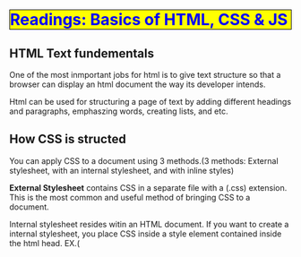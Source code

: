 # Readings: Basics of HTML, CSS & JS

## HTML Text fundementals

One of the most inmportant jobs for html is to give text structure so that a browser can display an html document the way its developer intends.

Html can be used for structuring a page of text by adding different headings and paragraphs, emphaszing words, creating lists, and etc.

## How CSS is structed

You can apply CSS to a document using 3 methods.(3 methods: External stylesheet, with an internal stylesheet, and with inline styles)

**External Stylesheet** contains CSS in a separate file with a (.css) extension. This is the most common and useful method of bringing CSS to a document.

Internal stylesheet resides witin an HTML document. If you want to create a internal stylesheet, you place CSS inside a style element contained inside the html head.
EX.(<style>
      h1 {
        color: blue;
        background-color: yellow;
        border: 1px solid black;
      }

      p {
        color: red;
      }
    </style>)

Inline styles are CSS declarations that affect a single html element, contained within a style attribute.
Ex.(<p> style="color:red;">This is my first CSS example</p>)

## Javascript Comments

Comments are snippets of text that can be added along with code. Browsers ignores text marked as comments.
If your comment contains no line breaks, its an option to put it slashes like this: // this is a comment

## Javascript Operators

An operator is a math symbol that produces a result based on 2 values and or variables. (Add, subtract, multipliy, divide, assignment, strict equally,and Does-not-equal)

## Questions

HTML Questions

1) Why is it important to use semantic elements in our HTML?
*It helps screen readers, search engines, and other user devices decide the context and significance of web content.*

2) How many levels of headings are there in HTML?
*There are 6 different headings in HTML*

3) What are some uses for the sup and sub elements?
*The sup element defines superscript text and the sub element defines the subscript text*

4) When using the abbr element, what attribute must be added to provide the full expansion of the term?
*The title must be a full expansion of the abbreviation or acronym.*

CSS Questions

1) What are ways we can apply CSS to our HTML?
*Inline stylesheet, External stylesheet, and internal stylesheet*

2) Why should we avoid using inline styles?
*one of the main reasons that inline styling is not a good choice for your application is because it does not support (or it has really poor support) for CSS features.*

3) Review the block of code below and answer the following questions:
1)H2 is the selector
2)Color and Padding are css declarations.
3)Black and 5px are properties

JavaScript Questions

1) What data type is a sequence of text enclosed in single quote marks?
*String*

2) List 4 types of JavaScript operators
*Arithmetic Operators, Comparison, Bitwise, and Assignment

3) Describe a real world Problem you could solve with a Function.
*Automating repetitive tasks*

Conditionals Questions
1)An else if statement checks a return to se if its true or not
2)These are called conditionals and their purpose is to see if a return is true or not
3) <(less than), >(greater than),<=(less than or equal) are all comparison operators.
